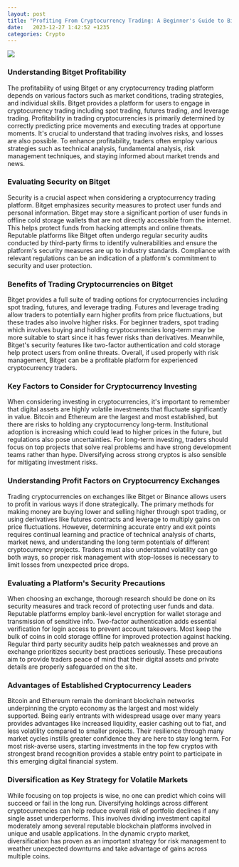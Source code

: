 ```yaml
---
layout: post
title: "Profiting From Cryptocurrency Trading: A Beginner's Guide to Bitget and Evaluating Platform Security"
date:   2023-12-27 1:42:52 +1235
categories: Crypto
---
```

![](https://image.cnbcfm.com/api/v1/image/107017923-1645373318428-gettyimages-1366475373-2022_jan_02_olemedia_002.jpeg)
### Understanding Bitget Profitability

The profitability of using Bitget or any cryptocurrency trading platform depends on various factors such as market conditions, trading strategies, and individual skills. Bitget provides a platform for users to engage in cryptocurrency trading including spot trading, futures trading, and leverage trading. Profitability in trading cryptocurrencies is primarily determined by correctly predicting price movements and executing trades at opportune moments. It's crucial to understand that trading involves risks, and losses are also possible. To enhance profitability, traders often employ various strategies such as technical analysis, fundamental analysis, risk management techniques, and staying informed about market trends and news.

### Evaluating Security on Bitget

Security is a crucial aspect when considering a cryptocurrency trading platform. Bitget emphasizes security measures to protect user funds and personal information. Bitget may store a significant portion of user funds in offline cold storage wallets that are not directly accessible from the internet. This helps protect funds from hacking attempts and online threats. Reputable platforms like Bitget often undergo regular security audits conducted by third-party firms to identify vulnerabilities and ensure the platform's security measures are up to industry standards. Compliance with relevant regulations can be an indication of a platform's commitment to security and user protection.

### Benefits of Trading Cryptocurrencies on Bitget

Bitget provides a full suite of trading options for cryptocurrencies including spot trading, futures, and leverage trading. Futures and leverage trading allow traders to potentially earn higher profits from price fluctuations, but these trades also involve higher risks. For beginner traders, spot trading which involves buying and holding cryptocurrencies long-term may be more suitable to start since it has fewer risks than derivatives. Meanwhile, Bitget's security features like two-factor authentication and cold storage help protect users from online threats. Overall, if used properly with risk management, Bitget can be a profitable platform for experienced cryptocurrency traders.

### Key Factors to Consider for Cryptocurrency Investing

When considering investing in cryptocurrencies, it's important to remember that digital assets are highly volatile investments that fluctuate significantly in value. Bitcoin and Ethereum are the largest and most established, but there are risks to holding any cryptocurrency long-term. Institutional adoption is increasing which could lead to higher prices in the future, but regulations also pose uncertainties. For long-term investing, traders should focus on top projects that solve real problems and have strong development teams rather than hype. Diversifying across strong cryptos is also sensible for mitigating investment risks.


### Understanding Profit Factors on Cryptocurrency Exchanges

Trading cryptocurrencies on exchanges like Bitget or Binance allows users to profit in various ways if done strategically. The primary methods for making money are buying lower and selling higher through spot trading, or using derivatives like futures contracts and leverage to multiply gains on price fluctuations. However, determining accurate entry and exit points requires continual learning and practice of technical analysis of charts, market news, and understanding the long term potentials of different cryptocurrency projects. Traders must also understand volatility can go both ways, so proper risk management with stop-losses is necessary to limit losses from unexpected price drops.

### Evaluating a Platform's Security Precautions

When choosing an exchange, thorough research should be done on its security measures and track record of protecting user funds and data. Reputable platforms employ bank-level encryption for wallet storage and transmission of sensitive info. Two-factor authentication adds essential verification for login access to prevent account takeovers. Most keep the bulk of coins in cold storage offline for improved protection against hacking. Regular third party security audits help patch weaknesses and prove an exchange prioritizes security best practices seriously. These precautions aim to provide traders peace of mind that their digital assets and private details are properly safeguarded on the site.

### Advantages of Established Cryptocurrency Leaders

Bitcoin and Ethereum remain the dominant blockchain networks underpinning the crypto economy as the largest and most widely supported. Being early entrants with widespread usage over many years provides advantages like increased liquidity, easier cashing out to fiat, and less volatility compared to smaller projects. Their resilience through many market cycles instills greater confidence they are here to stay long term. For most risk-averse users, starting investments in the top few cryptos with strongest brand recognition provides a stable entry point to participate in this emerging digital financial system.

### Diversification as Key Strategy for Volatile Markets

While focusing on top projects is wise, no one can predict which coins will succeed or fail in the long run. Diversifying holdings across different cryptocurrencies can help reduce overall risk of portfolio declines if any single asset underperforms. This involves dividing investment capital moderately among several reputable blockchain platforms involved in unique and usable applications. In the dynamic crypto market, diversification has proven as an important strategy for risk management to weather unexpected downturns and take advantage of gains across multiple coins.
